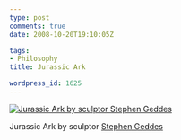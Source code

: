 ```yaml
---
type: post
comments: true
date: 2008-10-20T19:10:05Z

tags:
- Philosophy
title: Jurassic Ark

wordpress_id: 1625
---
```


[![Jurassic Ark by sculptor Stephen Geddes](http://ivertebrate.files.wordpress.com/2008/10/jurassicark.jpg?w=510)](http://ivertebrate.files.wordpress.com/2008/10/jurassicark.jpg)

Jurassic Ark by sculptor [Stephen Geddes](http://stephenrgeddes.com/)
